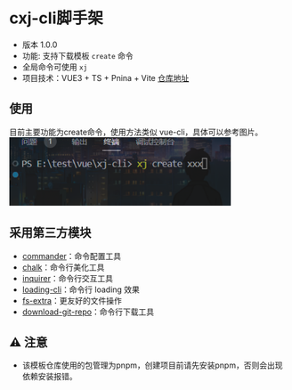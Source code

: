 # cxj-cli脚手架

- 版本 1.0.0
- 功能: 支持下载模板 `create` 命令
- 全局命令可使用 `xj`
- 项目技术：VUE3 + TS + Pnina + Vite  [仓库地址](https://github.com/Flower-guest/projectBuildTemplate)

## 使用

目前主要功能为create命令，使用方法类似 vue-cli，具体可以参考图片。
![](./images/xj-cli.png)

## 采用第三方模块

- [commander](https://github.com/tj/commander.js/blob/master/Readme_zh-CN.md)：命令配置工具
- [chalk](https://github.com/chalk/chalk)：命令行美化工具
- [inquirer](https://github.com/SBoudrias/Inquirer.js)：命令行交互工具
- [loading-cli](https://github.com/jaywcjlove/loading-cli)：命令行 loading 效果
- [fs-extra](https://github.com/jprichardson/node-fs-extra)：更友好的文件操作
- [download-git-repo](https://gitlab.com/flippidippi/download-git-repo)：命令行下载工具

## ⚠️ 注意

- 该模板仓库使用的包管理为pnpm，创建项目前请先安装pnpm，否则会出现依赖安装报错。
